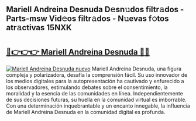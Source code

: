 ## Mariell Andreina Desnuda D𝚎sn𝚞dos filtr𝚊dos - Parts-msw Vid𝚎os filtr𝚊dos - N𝚞evas f𝚘tos atr𝚊ctivas 15NXK

# <h2><a href="http://mb2raf.tromn.icu/?c=Mariell+Andreina+Desnuda">🔗👉👉👉 Mariell Andreina Desnuda 🔗🔗</a></h2>

[![Mariell Andreina Desnuda nuevo](https://i.imgur.com/pEAQMta.gif)](http://mb2raf.tromn.icu/?c=Mariell+Andreina+Desnuda)
Mariell Andreina Desnuda, una figura compleja y polarizadora, desafía la comprensión fácil. Su uso innovador de los medios digitales para la autopresentación ha cautivado y enfurecido a los observadores, estimulando debates sobre el consentimiento, la moralidad y la esencia de las comunidades en línea. Independientemente de sus decisiones futuras, su huella en la comunidad virtual es imborrable. Con una determinación inquebrantable y un encanto innegable, la influencia de Mariell Andreina Desnuda en la comunidad digital es profunda.
